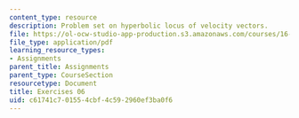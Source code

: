 ```yaml
---
content_type: resource
description: Problem set on hyperbolic locus of velocity vectors.
file: https://ol-ocw-studio-app-production.s3.amazonaws.com/courses/16-346-astrodynamics-fall-2008/c61741c701554cbf4c592960ef3ba0f6_ex_06.pdf
file_type: application/pdf
learning_resource_types:
- Assignments
parent_title: Assignments
parent_type: CourseSection
resourcetype: Document
title: Exercises 06
uid: c61741c7-0155-4cbf-4c59-2960ef3ba0f6
---
```

